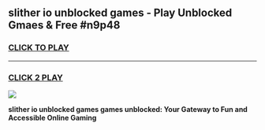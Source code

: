 
## slither io unblocked games - Play Unblocked Gmaes & Free #n9p48
<h3>
<a href="https://news.freeplayer.one?title=slither_io_unblocked_games&ref=24F">CLICK TO PLAY</a></h3>
<hr>

<h3>
<a href="https://news.freeplayer.one?title=slither_io_unblocked_games&ref=24F">CLICK 2 PLAY</a>
  
</h3>

<a href="https://news.freeplayer.one?title=slither_io_unblocked_games&ref=24F/"><img src="https://clearcache.store/games.png"></a>


**slither io unblocked games games unblocked: Your Gateway to Fun and Accessible Online Gaming**

